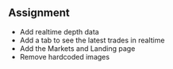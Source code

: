 ## Assignment
 - Add realtime depth data
 - Add a tab to see the latest trades in realtime
 - Add the Markets and Landing page
 - Remove hardcoded images
